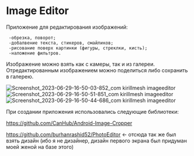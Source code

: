 # Image Editor
Приложение для редактирования изображений:
```
 -обрезка, поворот;
 -добалвение текста, стикеров, смайликов;
 -рисование поверх картинки (фигуры, стреклки, кисть);
 -наложение фильтров.
```
Изображение можно взять как с камеры, так и из галереи.
Отредактированным изображением можно поделиться либо сохранить в галерею.

![Screenshot_2023-06-29-16-50-03-852_com kirillmesh imageeditor](https://github.com/metallicaisgod/ImageEditor/assets/7294216/c85c0231-c679-44e8-b049-2d210a4ce132)
![Screenshot_2023-06-29-16-50-51-851_com kirillmesh imageeditor](https://github.com/metallicaisgod/ImageEditor/assets/7294216/7505489b-0b61-4c69-a595-cd90d74372d6)
![Screenshot_2023-06-29-16-50-44-686_com kirillmesh imageeditor](https://github.com/metallicaisgod/ImageEditor/assets/7294216/2ce29be7-0b75-4b12-a452-211187f30168)

При создании приложения использовались следующие библиотеки:

https://github.com/CanHub/Android-Image-Cropper

https://github.com/burhanrashid52/PhotoEditor <- отсюда так же был взять дизайн (ибо я не дизайнер, дизайн первого экрана был придуман моей женой на базе этого)
